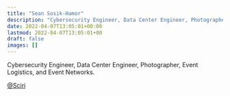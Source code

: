 ```yaml
---
title: "Sean Sosik-Hamor"
description: "Cybersecurity Engineer, Data Center Engineer, Photographer, Event Logistics, and Event Networks."
date: 2022-04-07T13:05:01+00:00
lastmod: 2022-04-07T13:05:01+00
draft: false
images: []
---
```


Cybersecurity Engineer, Data Center Engineer, Photographer, Event Logistics, and Event Networks.

[@Sciri](https://twitter.com/Sciri)
